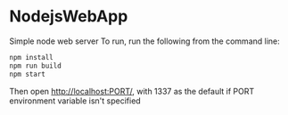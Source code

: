 ﻿# NodejsWebApp

Simple node web server
To run, run the following from the command line:

```sh
npm install
npm run build
npm start
```

Then open <http://localhost:PORT/>, with 1337 as the default if PORT environment variable isn't specified
